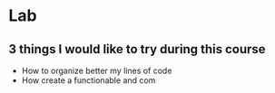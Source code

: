 # Lab
## 3 things I would like to try during this course
- How to organize better my lines of code
- How create a functionable and com